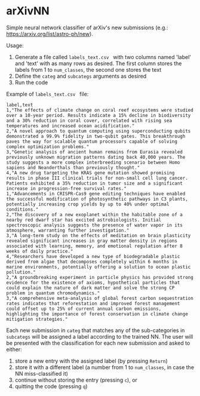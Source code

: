 # arXivNN

Simple neural network classifier of arXiv's new submissions
(e.g.: https://arxiv.org/list/astro-ph/new).

Usage:

1. Generate a file called `labels_text.csv ` with two columns named 'label' and
   'text' with as many rows as desired. The first column stores the labels
   from 1 to `num_classes`, the second one stores the text
2. Define the `categ` and `subcategs` arguments as desired
3. Run the code


Example of `labels_text.csv ` file:

```
label,text
1,"The effects of climate change on coral reef ecosystems were studied over a 10-year period. Results indicate a 15% decline in biodiversity and a 30% reduction in coral cover, correlated with rising sea temperatures and increased ocean acidification."
2,"A novel approach to quantum computing using superconducting qubits demonstrated a 99.9% fidelity in two-qubit gates. This breakthrough paves the way for scalable quantum processors capable of solving complex optimization problems."
3,"Genetic analysis of ancient human remains from Eurasia revealed previously unknown migration patterns dating back 40,000 years. The study suggests a more complex interbreeding scenario between Homo sapiens and Neanderthals than previously thought."
4,"A new drug targeting the KRAS gene mutation showed promising results in phase III clinical trials for non-small cell lung cancer. Patients exhibited a 35% reduction in tumor size and a significant increase in progression-free survival rates."
1,"Advancements in CRISPR-Cas9 gene editing techniques have enabled the successful modification of photosynthetic pathways in C3 plants, potentially increasing crop yields by up to 40% under optimal conditions."
2,"The discovery of a new exoplanet within the habitable zone of a nearby red dwarf star has excited astrobiologists. Initial spectroscopic analysis suggests the presence of water vapor in its atmosphere, warranting further investigation."
3,"A long-term study on the effects of meditation on brain plasticity revealed significant increases in gray matter density in regions associated with learning, memory, and emotional regulation after 8 weeks of daily practice."
4,"Researchers have developed a new type of biodegradable plastic derived from algae that decomposes completely within 6 months in marine environments, potentially offering a solution to ocean plastic pollution."
2,"A groundbreaking experiment in particle physics has provided strong evidence for the existence of axioms, hypothetical particles that could explain the nature of dark matter and solve the strong CP problem in quantum chromodynamics."
3,"A comprehensive meta-analysis of global forest carbon sequestration rates indicates that reforestation and improved forest management could offset up to 25% of current annual carbon emissions, highlighting the importance of forest conservation in climate change mitigation strategies."
```

Each new submission in `categ` that matches any of the sub-categories in `subcategs`
will be assigned a label according to the trained NN. The user will be presented
with the classification for each new submission and asked to either:

1. store a new entry with the assigned label (by pressing `Return`)
2. store it with a different label (a number from 1 to `num_classes`, in case the NN
    miss-classified it)
3. continue without storing the entry (pressing `c`), or
4. quitting the code (pressing `q`)


